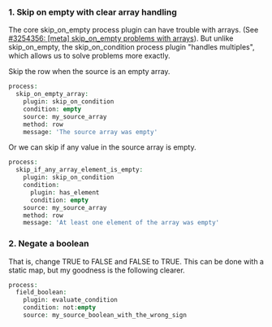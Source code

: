 ### 1\. Skip on empty with clear array handling

The core skip\_on\_empty process plugin can have trouble with arrays. (See [#3254356: \[meta\] skip\_on\_empty problems with arrays](https://www.drupal.org/project/drupal/issues/3254356 "Status: Closed (works as designed)")). But unlike skip\_on\_empty, the skip\_on\_condition process plugin "handles multiples", which allows us to solve problems more exactly.

 Skip the row when the source is an empty array.

```php
process:
  skip_on_empty_array:
    plugin: skip_on_condition
    condition: empty
    source: my_source_array
    method: row
    message: 'The source array was empty'
```

Or we can skip if any value in the source array is empty.

```php
process:
  skip_if_any_array_element_is_empty:
    plugin: skip_on_condition
    condition:
      plugin: has_element
      condition: empty
    source: my_source_array
    method: row
    message: 'At least one element of the array was empty'
```

###  2\. Negate a boolean

That is, change TRUE to FALSE and FALSE to TRUE. This can be done with a static map, but my goodness is the following clearer.

```php
process:
  field_boolean:
    plugin: evaluate_condition
    condition: not:empty
    source: my_source_boolean_with_the_wrong_sign

```